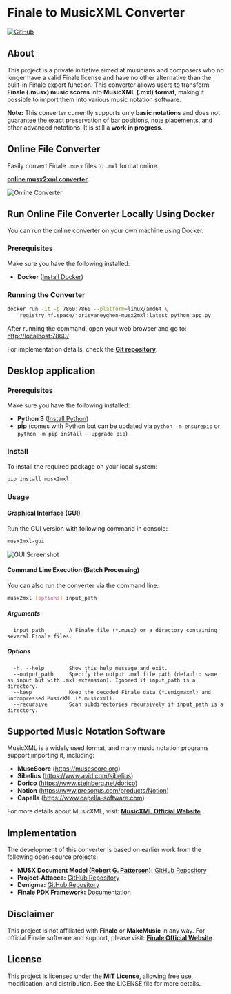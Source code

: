 # Finale to MusicXML Converter

[![GitHub](https://img.shields.io/github/stars/joris-vaneyghen/musx2mxl?style=social)](https://github.com/joris-vaneyghen/musx2mxl)

## About
This project is a private initiative aimed at musicians and composers who no longer have a valid Finale license and have no other alternative than the built-in Finale export function. This converter allows users to transform **Finale (.musx) music scores** into **MusicXML (.mxl) format**, making it possible to import them into various music notation software.

**Note:** This converter currently supports only **basic notations** and does not guarantee the exact preservation of bar positions, note placements, and other advanced notations. It is still a **work in progress**.


## Online File Converter

Easily convert Finale `.musx` files to `.mxl` format online.

**[online musx2xml converter](https://jorisvaneyghen-musx2mxl.hf.space/)**.

![Online Converter](images/online-converter.png)

## Run Online File Converter Locally Using Docker
You can run the online converter on your own machine using Docker.

### Prerequisites
Make sure you have the following installed:
- **Docker** ([Install Docker](https://docs.docker.com/get-docker/))

### Running the Converter
```sh
docker run -it -p 7860:7860 --platform=linux/amd64 \
    registry.hf.space/jorisvaneyghen-musx2mxl:latest python app.py
```
After running the command, open your web browser and go to: [http://localhost:7860/](http://localhost:7860/)

For implementation details, check the **[Git repository](https://huggingface.co/spaces/jorisvaneyghen/musx2mxl/tree/main)**.



## Desktop application

### Prerequisites
Make sure you have the following installed:
- **Python 3** ([Install Python](https://www.python.org/downloads/))
- **pip** (comes with Python but can be updated via `python -m ensurepip` or `python -m pip install --upgrade pip`)

### Install

To install the required package on your local system:
```sh
pip install musx2mxl
```

###  Usage

#### Graphical Interface (GUI)
Run the GUI version with following command in console:
```sh
musx2mxl-gui
```
![GUI Screenshot](images/musx2mxl-gui.png)

#### Command Line Execution (Batch Processing)
You can also run the converter via the command line:
```sh
musx2mxl [options] input_path
```

##### Arguments
```
  input_path        A Finale file (*.musx) or a directory containing several Finale files.
```

##### Options
```
  -h, --help        Show this help message and exit.
  --output_path     Specify the output .mxl file path (default: same as input but with .mxl extension). Ignored if input_path is a directory.
  --keep            Keep the decoded Finale data (*.enigmaxml) and uncompressed MusicXML (*.musicxml).
  --recursive       Scan subdirectories recursively if input_path is a directory.
```

## Supported Music Notation Software
MusicXML is a widely used format, and many music notation programs support importing it, including:
- **MuseScore** (https://musescore.org)
- **Sibelius** (https://www.avid.com/sibelius)
- **Dorico** (https://www.steinberg.net/dorico)
- **Notion** (https://www.presonus.com/products/Notion)
- **Capella** (https://www.capella-software.com)

For more details about MusicXML, visit: **[MusicXML Official Website](https://www.musicxml.com)**

## Implementation
The development of this converter is based on earlier work from the following open-source projects:
- **MUSX Document Model ([Robert G. Patterson](https://robertgpatterson.com)):** [GitHub Repository](https://github.com/rpatters1/musxdom)
- **Project-Attacca:** [GitHub Repository](https://github.com/Project-Attacca/enigmaxml-documentation)
- **Denigma:** [GitHub Repository](https://github.com/chrisroode/denigma)
- **Finale PDK Framework:** [Documentation](https://pdk.finalelua.com)

## Disclaimer
This project is not affiliated with **Finale** or **MakeMusic** in any way. For official Finale software and support, please visit: **[Finale Official Website](https://www.finalemusic.com)**.

## License
This project is licensed under the **MIT License**, allowing free use, modification, and distribution. See the LICENSE file for more details.

